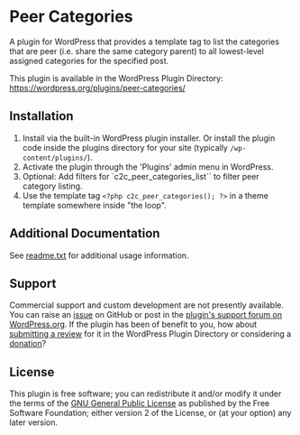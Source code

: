 # Peer Categories

A plugin for WordPress that provides a template tag to list the categories that are peer (i.e. share the same category parent) to all lowest-level assigned categories for the specified post.

This plugin is available in the WordPress Plugin Directory: https://wordpress.org/plugins/peer-categories/


## Installation

1. Install via the built-in WordPress plugin installer. Or install the plugin code inside the plugins directory for your site (typically `/wp-content/plugins/`).
2. Activate the plugin through the 'Plugins' admin menu in WordPress.
3. Optional: Add filters for `c2c_peer_categories_list`` to filter peer category listing.
4. Use the template tag `<?php c2c_peer_categories(); ?>` in a theme template somewhere inside "the loop".


## Additional Documentation

See [readme.txt](https://github.com/coffee2code/peer-categories/blob/master/readme.txt) for additional usage information.


## Support

Commercial support and custom development are not presently available. You can raise an [issue](https://github.com/coffee2code/peer-categories/issues) on GitHub or post in the [plugin's support forum on WordPress.org](https://wordpress.org/support/plugin/peer-categories/). If the plugin has been of benefit to you, how about [submitting a review](https://wordpress.org/support/plugin/peer-categories/reviews/) for it in the WordPress Plugin Directory or considering a [donation](https://www.paypal.com/cgi-bin/webscr?cmd=_s-xclick&hosted_button_id=6ARCFJ9TX3522)?


## License

This plugin is free software; you can redistribute it and/or modify it under the terms of the [GNU General Public License](http://www.gnu.org/licenses/gpl-2.0.html) as published by the Free Software Foundation; either version 2 of the License, or (at your option) any later version.